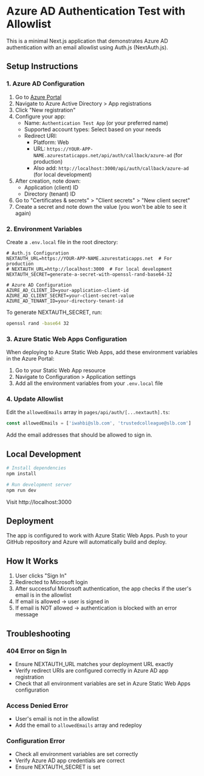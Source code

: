 # Azure AD Authentication Test with Allowlist

This is a minimal Next.js application that demonstrates Azure AD authentication with an email allowlist using Auth.js (NextAuth.js).

## Setup Instructions

### 1. Azure AD Configuration

1. Go to [Azure Portal](https://portal.azure.com)
2. Navigate to Azure Active Directory > App registrations
3. Click "New registration"
4. Configure your app:
   - Name: `Authentication Test App` (or your preferred name)
   - Supported account types: Select based on your needs
   - Redirect URI:
     - Platform: Web
     - URL: `https://YOUR-APP-NAME.azurestaticapps.net/api/auth/callback/azure-ad` (for production)
     - Also add: `http://localhost:3000/api/auth/callback/azure-ad` (for local development)
5. After creation, note down:
   - Application (client) ID
   - Directory (tenant) ID
6. Go to "Certificates & secrets" > "Client secrets" > "New client secret"
7. Create a secret and note down the value (you won't be able to see it again)

### 2. Environment Variables

Create a `.env.local` file in the root directory:

```env
# Auth.js Configuration
NEXTAUTH_URL=https://YOUR-APP-NAME.azurestaticapps.net  # For production
# NEXTAUTH_URL=http://localhost:3000  # For local development
NEXTAUTH_SECRET=generate-a-secret-with-openssl-rand-base64-32

# Azure AD Configuration
AZURE_AD_CLIENT_ID=your-application-client-id
AZURE_AD_CLIENT_SECRET=your-client-secret-value
AZURE_AD_TENANT_ID=your-directory-tenant-id
```

To generate NEXTAUTH_SECRET, run:
```bash
openssl rand -base64 32
```

### 3. Azure Static Web Apps Configuration

When deploying to Azure Static Web Apps, add these environment variables in the Azure Portal:
1. Go to your Static Web App resource
2. Navigate to Configuration > Application settings
3. Add all the environment variables from your `.env.local` file

### 4. Update Allowlist

Edit the `allowedEmails` array in `pages/api/auth/[...nextauth].ts`:

```typescript
const allowedEmails = ['iwahbi@slb.com', 'trustedcolleague@slb.com']
```

Add the email addresses that should be allowed to sign in.

## Local Development

```bash
# Install dependencies
npm install

# Run development server
npm run dev
```

Visit http://localhost:3000

## Deployment

The app is configured to work with Azure Static Web Apps. Push to your GitHub repository and Azure will automatically build and deploy.

## How It Works

1. User clicks "Sign In"
2. Redirected to Microsoft login
3. After successful Microsoft authentication, the app checks if the user's email is in the allowlist
4. If email is allowed → user is signed in
5. If email is NOT allowed → authentication is blocked with an error message

## Troubleshooting

### 404 Error on Sign In
- Ensure NEXTAUTH_URL matches your deployment URL exactly
- Verify redirect URIs are configured correctly in Azure AD app registration
- Check that all environment variables are set in Azure Static Web Apps configuration

### Access Denied Error
- User's email is not in the allowlist
- Add the email to `allowedEmails` array and redeploy

### Configuration Error
- Check all environment variables are set correctly
- Verify Azure AD app credentials are correct
- Ensure NEXTAUTH_SECRET is set